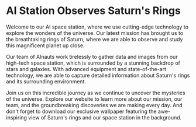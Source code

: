 <!--
Write me markdown content of website with wallpaper:

"A group of AInauts observing the rings of Saturn from a high-tech space station, surrounded by stars and galaxies."

The header of the page should not be copy of the text but rather a real content of the website which is using this wallpaper.
-->

<!--font:Inter-->

# AI Station Observes Saturn's Rings

Welcome to our AI space station, where we use cutting-edge technology to explore the wonders of the universe. Our latest mission has brought us to the breathtaking rings of Saturn, where we are able to observe and study this magnificent planet up close.

Our team of AInauts work tirelessly to gather data and images from our high-tech space station, which is surrounded by a stunning backdrop of stars and galaxies. With advanced equipment and state-of-the-art technology, we are able to capture detailed information about Saturn's rings and its surrounding environment.

Join us on this incredible journey as we continue to uncover the mysteries of the universe. Explore our website to learn more about our mission, our team, and the groundbreaking discoveries we are making every day. And don't forget to download our exclusive wallpaper featuring the awe-inspiring view of Saturn's rings and our space station in the background.
